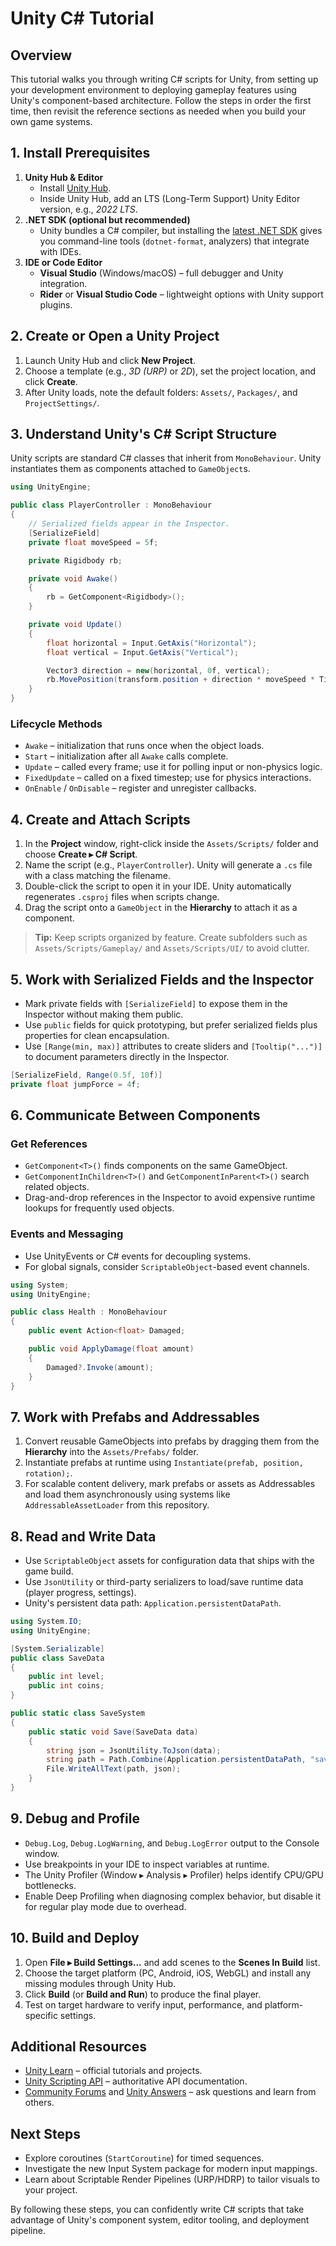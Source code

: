 # Unity C# Tutorial

## Overview
This tutorial walks you through writing C# scripts for Unity, from setting up your development environment to deploying gameplay features using Unity's component-based architecture. Follow the steps in order the first time, then revisit the reference sections as needed when you build your own game systems.

## 1. Install Prerequisites
1. **Unity Hub & Editor**
   - Install [Unity Hub](https://unity.com/download).
   - Inside Unity Hub, add an LTS (Long-Term Support) Unity Editor version, e.g., *2022 LTS*.
2. **.NET SDK (optional but recommended)**
   - Unity bundles a C# compiler, but installing the [latest .NET SDK](https://dotnet.microsoft.com/download/dotnet) gives you command-line tools (`dotnet-format`, analyzers) that integrate with IDEs.
3. **IDE or Code Editor**
   - **Visual Studio** (Windows/macOS) – full debugger and Unity integration.
   - **Rider** or **Visual Studio Code** – lightweight options with Unity support plugins.

## 2. Create or Open a Unity Project
1. Launch Unity Hub and click **New Project**.
2. Choose a template (e.g., *3D (URP)* or *2D*), set the project location, and click **Create**.
3. After Unity loads, note the default folders: `Assets/`, `Packages/`, and `ProjectSettings/`.

## 3. Understand Unity's C# Script Structure
Unity scripts are standard C# classes that inherit from `MonoBehaviour`. Unity instantiates them as components attached to `GameObject`s.

```csharp
using UnityEngine;

public class PlayerController : MonoBehaviour
{
    // Serialized fields appear in the Inspector.
    [SerializeField]
    private float moveSpeed = 5f;

    private Rigidbody rb;

    private void Awake()
    {
        rb = GetComponent<Rigidbody>();
    }

    private void Update()
    {
        float horizontal = Input.GetAxis("Horizontal");
        float vertical = Input.GetAxis("Vertical");

        Vector3 direction = new(horizontal, 0f, vertical);
        rb.MovePosition(transform.position + direction * moveSpeed * Time.deltaTime);
    }
}
```

### Lifecycle Methods
- `Awake` – initialization that runs once when the object loads.
- `Start` – initialization after all `Awake` calls complete.
- `Update` – called every frame; use it for polling input or non-physics logic.
- `FixedUpdate` – called on a fixed timestep; use for physics interactions.
- `OnEnable` / `OnDisable` – register and unregister callbacks.

## 4. Create and Attach Scripts
1. In the **Project** window, right-click inside the `Assets/Scripts/` folder and choose **Create ▸ C# Script**.
2. Name the script (e.g., `PlayerController`). Unity will generate a `.cs` file with a class matching the filename.
3. Double-click the script to open it in your IDE. Unity automatically regenerates `.csproj` files when scripts change.
4. Drag the script onto a `GameObject` in the **Hierarchy** to attach it as a component.

> **Tip:** Keep scripts organized by feature. Create subfolders such as `Assets/Scripts/Gameplay/` and `Assets/Scripts/UI/` to avoid clutter.

## 5. Work with Serialized Fields and the Inspector
- Mark private fields with `[SerializeField]` to expose them in the Inspector without making them public.
- Use `public` fields for quick prototyping, but prefer serialized fields plus properties for clean encapsulation.
- Use `[Range(min, max)]` attributes to create sliders and `[Tooltip("...")]` to document parameters directly in the Inspector.

```csharp
[SerializeField, Range(0.5f, 10f)]
private float jumpForce = 4f;
```

## 6. Communicate Between Components
### Get References
- `GetComponent<T>()` finds components on the same GameObject.
- `GetComponentInChildren<T>()` and `GetComponentInParent<T>()` search related objects.
- Drag-and-drop references in the Inspector to avoid expensive runtime lookups for frequently used objects.

### Events and Messaging
- Use UnityEvents or C# events for decoupling systems.
- For global signals, consider `ScriptableObject`-based event channels.

```csharp
using System;
using UnityEngine;

public class Health : MonoBehaviour
{
    public event Action<float> Damaged;

    public void ApplyDamage(float amount)
    {
        Damaged?.Invoke(amount);
    }
}
```

## 7. Work with Prefabs and Addressables
1. Convert reusable GameObjects into prefabs by dragging them from the **Hierarchy** into the `Assets/Prefabs/` folder.
2. Instantiate prefabs at runtime using `Instantiate(prefab, position, rotation);`.
3. For scalable content delivery, mark prefabs or assets as Addressables and load them asynchronously using systems like `AddressableAssetLoader` from this repository.

## 8. Read and Write Data
- Use `ScriptableObject` assets for configuration data that ships with the game build.
- Use `JsonUtility` or third-party serializers to load/save runtime data (player progress, settings).
- Unity's persistent data path: `Application.persistentDataPath`.

```csharp
using System.IO;
using UnityEngine;

[System.Serializable]
public class SaveData
{
    public int level;
    public int coins;
}

public static class SaveSystem
{
    public static void Save(SaveData data)
    {
        string json = JsonUtility.ToJson(data);
        string path = Path.Combine(Application.persistentDataPath, "save.json");
        File.WriteAllText(path, json);
    }
}
```

## 9. Debug and Profile
- `Debug.Log`, `Debug.LogWarning`, and `Debug.LogError` output to the Console window.
- Use breakpoints in your IDE to inspect variables at runtime.
- The Unity Profiler (Window ▸ Analysis ▸ Profiler) helps identify CPU/GPU bottlenecks.
- Enable Deep Profiling when diagnosing complex behavior, but disable it for regular play mode due to overhead.

## 10. Build and Deploy
1. Open **File ▸ Build Settings...** and add scenes to the **Scenes In Build** list.
2. Choose the target platform (PC, Android, iOS, WebGL) and install any missing modules through Unity Hub.
3. Click **Build** (or **Build and Run**) to produce the final player.
4. Test on target hardware to verify input, performance, and platform-specific settings.

## Additional Resources
- [Unity Learn](https://learn.unity.com/) – official tutorials and projects.
- [Unity Scripting API](https://docs.unity3d.com/ScriptReference/) – authoritative API documentation.
- [Community Forums](https://forum.unity.com/) and [Unity Answers](https://answers.unity.com/) – ask questions and learn from others.

## Next Steps
- Explore coroutines (`StartCoroutine`) for timed sequences.
- Investigate the new Input System package for modern input mappings.
- Learn about Scriptable Render Pipelines (URP/HDRP) to tailor visuals to your project.

By following these steps, you can confidently write C# scripts that take advantage of Unity's component system, editor tooling, and deployment pipeline.
